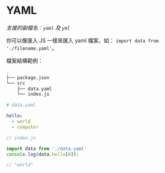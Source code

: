 # YAML

_支援的副檔名：`yaml` 及 `yml`_

你可以像匯入 JS 一樣來匯入 yaml 檔案，如： `import data from './filename.yaml'`。

檔案結構範例：

```bash
.
├── package.json
└── src
    ├── data.yaml
    └── index.js
```

```yaml
# data.yaml

hello:
  - world
  - computer
```

```javascript
// index.js

import data from './data.yaml'
console.log(data.hello[0]);

// "world"
```

